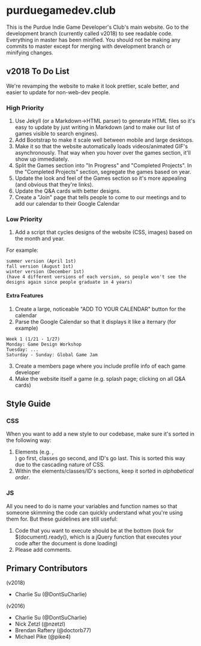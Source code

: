 # purduegamedev.club
This is the Purdue Indie Game Developer's Club's main website. Go to the development branch (currently called v2018) to see readable code. Everything in master has been minified. You should not be making any commits to master except for merging with development branch or minifying changes.

## v2018 To Do List
We're revamping the website to make it look prettier, scale better, and easier to update for non-web-dev people.

### High Priority
1. Use Jekyll (or a Markdown->HTML parser) to generate HTML files so it's easy to update by just writing in Markdown (and to make our list of games visible to search engines).
2. Add Bootstrap to make it scale well between mobile and large desktops.
3. Make it so that the website automatically loads videos/animated GIF's asynchronously. That way when you hover over the games section, it'll show up immediately.
4. Split the Games section into "In Progress" and "Completed Projects". In the "Completed Projects" section, segregate the games based on year.
5. Update the look and feel of the Games section so it's more appealing (and obvious that they're links).
6. Update the Q&A cards with better designs.
7. Create a "Join" page that tells people to come to our meetings and to add our calendar to their Google Calendar

### Low Priority
1. Add a script that cycles designs of the website (CSS, images) based on the month and year.

For example:
```
summer version (April 1st)
fall version (August 1st)
winter version (December 1st)
(have 4 different versions of each version, so people won't see the designs again since people graduate in 4 years)
```

#### Extra Features
1. Create a large, noticeable "ADD TO YOUR CALENDAR" button for the calendar
2. Parse the Google Calendar so that it displays it like a iternary
(for example)
```
Week 1 (1/21 - 1/27)
Monday: Game Design Workshop
Tuesday: ...
Saturday - Sunday: Global Game Jam
```

3. Create a members page where you include profile info of each game developer
4. Make the website itself a game (e.g. splash page; clicking on all Q&A cards)

## Style Guide

### CSS
When you want to add a new style to our codebase, make sure it's sorted in the following way:

1. Elements (e.g. <a>, <div>) go first, classes go second, and ID's go last. This is sorted this way due to the cascading nature of CSS.
2. Within the elements/classes/ID's sections, keep it sorted in *alphabetical order*.

### JS
All you need to do is name your variables and function names so that someone skimming the code can quickly understand what you're using them for. But these guidelines are still useful:

1. Code that you want to execute should be at the bottom (look for $(document).ready(), which is a jQuery function that executes your code after the document is done loading)
2. Please add comments.

## Primary Contributors
(v2018)
* Charlie Su (@DontSuCharlie)

(v2016)
* Charlie Su (@DontSuCharlie)
* Nick Zetzl (@nzetzl)
* Brendan Raftery (@doctorb77)
* Michael Pike (@pike4)